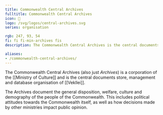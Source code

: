 ```yaml
---
title: Commonwealth Central Archives
fulltitle: Commonwealth Central Archives
icon: 🏢
logo: /svg/logos/central-archives.svg
series: organisation

rgb: 247, 93, 54
fi: fi fi-min-archives fis
description: The Commonwealth Central Archives is the central documents store and database organisation of Vekllei.

aliases:
- /commonwealth-central-archives/
---
```

The Commonwealth Central Archives (also just *Archives*) is a corporation of the [[Ministry of Culture]] and is the central documents store, management and database organisation of [[Vekllei]].

The Archives document the general disposition, welfare, culture and demography of the people of the Commonwealth. This includes political attitudes towards the Commonwealth itself, as well as how decisions made by other ministries impact public opinion.